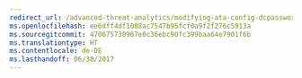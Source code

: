 ```yaml
---
redirect_url: /advanced-threat-analytics/modifying-ata-config-dcpassword
ms.openlocfilehash: ee6dff4df1088ac7547b95fcf0a9f2f276c5913a
ms.sourcegitcommit: 470675730967e0c36ebc90fc399baa64e7901f6b
ms.translationtype: HT
ms.contentlocale: de-DE
ms.lasthandoff: 06/30/2017
---
```

